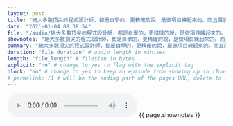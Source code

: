 ```yaml
---
layout: post
title: "絕大多數頂尖的程式設計師，都是自學的，更精確的說，是做項目練起來的。而且厲害的程式設計師，很多都是科班，從在學校時就就讀數學、資訊科系。出社會能夠自學變成大神的人，有點稀少。" # quotes allow forbidden characters like the colon
date: "2021-01-04 08:38:54"
file: "/audio/絕大多數頂尖的程式設計師，都是自學的，更精確的說，是做項目練起來的。而且厲害的程式設計師，很多都是科班，從在學校時就就讀數學、資訊科系。出社會能夠自學變成大神的人，有點稀少。.mp3"
shownotes: "絕大多數頂尖的程式設計師，都是自學的，更精確的說，是做項目練起來的。而且厲害的程式設計師，很多都是科班，從在學校時就就讀數學、資訊科系。出社會能夠自學變成大神的人，有點稀少。"
summary: "絕大多數頂尖的程式設計師，都是自學的，更精確的說，是做項目練起來的。而且厲害的程式設計師，很多都是科班，從在學校時就就讀數學、資訊科系。出社會能夠自學變成大神的人，有點稀少。"
duration: "file_duration" # audio length in min:sec
length: "file_length" # filesize in bytes
explicit: "no" # change to yes to flag with the explicit tag
block: "no" # change to yes to keep an episode from showing up in iTunes
# permalink: /1 # will be the ending part of the pages URL, delete to default to the title
---
```


<audio controls>
<source src="{{site.url}}{{site.baseurl}}{{ page.file }}" type="audio/x-mp3">
Your browser does not support the audio element.
</audio>
{{ page.shownotes }}
